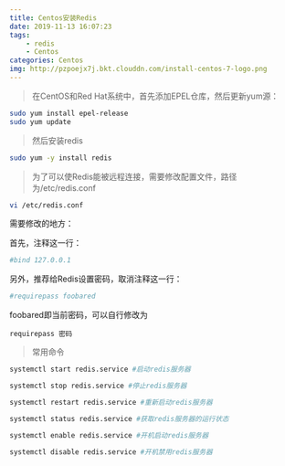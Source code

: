 ```yaml
---
title: Centos安装Redis
date: 2019-11-13 16:07:23
tags:
    - redis
    - Centos
categories: Centos
img: http://pzpoejx7j.bkt.clouddn.com/install-centos-7-logo.png
---
```


> 在CentOS和Red Hat系统中，首先添加EPEL仓库，然后更新yum源：

```bash
sudo yum install epel-release
sudo yum update
```

> 然后安装redis
```bash
sudo yum -y install redis
```

> 为了可以使Redis能被远程连接，需要修改配置文件，路径为/etc/redis.conf
```bash
vi /etc/redis.conf
```
需要修改的地方：

首先，注释这一行：
```conf
#bind 127.0.0.1
```
另外，推荐给Redis设置密码，取消注释这一行：
```conf
#requirepass foobared
```
foobared即当前密码，可以自行修改为

```
requirepass 密码
```

> 常用命令
```bash
systemctl start redis.service #启动redis服务器

systemctl stop redis.service #停止redis服务器

systemctl restart redis.service #重新启动redis服务器

systemctl status redis.service #获取redis服务器的运行状态

systemctl enable redis.service #开机启动redis服务器

systemctl disable redis.service #开机禁用redis服务器
```